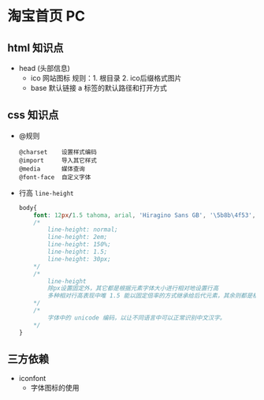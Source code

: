 # 淘宝首页 PC

## html 知识点
- head (头部信息)
    + ico 网站图标
        规则：1. 根目录 2. ico后缀格式图片
    + base 默认链接
        a 标签的默认路径和打开方式

## css 知识点
-   @规则
    ```
    @charset    设置样式编码
    @import     导入其它样式
    @media      媒体查询
    @font-face  自定义字体
    ```
-   行高 `line-height`
    ```css
    body{
        font: 12px/1.5 tahoma, arial, 'Hiragino Sans GB', '\5b8b\4f53', sans-serif;
        /* 
            line-height: normal;
            line-height: 2em;
            line-height: 150%;
            line-height: 1.5;
            line-height: 30px;
        */ 
        /* 
            line-height 
            除px设置固定外，其它都是根据元素字体大小进行相对地设置行高    
            多种相对行高表现中唯 1.5 能以固定倍率的方式继承给后代元素，其余则都是根据父级行高进行设置。 
        */
        /*
            字体中的 unicode 编码，以让不同语言中可以正常识别中文汉字。
        */
    }
    ```

## 三方依赖
-   iconfont
    +   字体图标的使用
    
